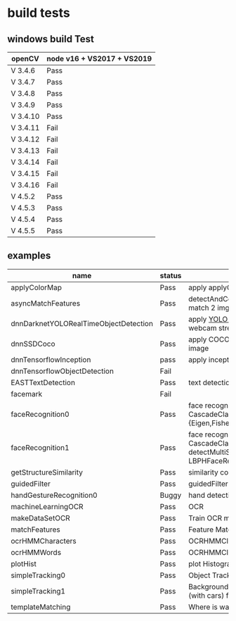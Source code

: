 # build tests

## windows build Test

| openCV   |node v16 + VS2017 + VS2019|
|----------|------|
| V 3.4.6  | Pass |
| V 3.4.7  | Pass |
| V 3.4.8  | Pass |
| V 3.4.9  | Pass |
| V 3.4.10 | Pass |
| V 3.4.11 | Fail |
| V 3.4.12 | Fail |
| V 3.4.13 | Fail |
| V 3.4.14 | Fail |
| V 3.4.15 | Fail |
| V 3.4.16 | Fail |
| V 4.5.2  | Pass |
| V 4.5.3  | Pass |
| V 4.5.4  | Pass |
| V 4.5.5  | Pass |

## examples

| name               | status | desc                                 |
|-------------------|--------|---------------------------------------|
|applyColorMap      | Pass   | apply applyColorMap an an photo       |
|asyncMatchFeatures | Pass   | detectAndComputeAsync and match 2 img |
|dnnDarknetYOLORealTimeObjectDetection| Pass| apply [YOLO object detection](https://pjreddie.com/darknet/yolo/) to webcam stream |
|dnnSSDCoco         | Pass  |  apply COCO-SSD model to an image |
|dnnTensorflowInception| pass | apply inception model to images |
|dnnTensorflowObjectDetection| Fail | |
|EASTTextDetection  | Pass | text detection in photo using [EAST](https://github.com/argman/EAST) |
|facemark           | Fail | |
|faceRecognition0   | Pass | face recognition using CascadeClassifier + {Eigen,Fisher,LBPH}FaceRecognizer |
|faceRecognition1   | Pass | face recognition using CascadeClassifier + detectMultiScale + LBPHFaceRecognizer |
|getStructureSimilarity | Pass | similarity computaion |
|guidedFilter           | Pass | guidedFilter |
|handGestureRecognition0| Buggy | hand detection + contour |
|machineLearningOCR | Pass | OCR |
|makeDataSetOCR     | Pass | Train OCR model |
|matchFeatures      | Pass | Feature Matching |
|ocrHMMCharacters   | Pass | OCRHMMClassifier on chars |
|ocrHMMWords        | Pass | OCRHMMClassifier on word |
|plotHist           | Pass | plot Histograme from image |
|simpleTracking0    | Pass | Object Tracking |
|simpleTracking1    | Pass | Background supression in video (with cars) frames by frames |
|templateMatching   | Pass | Where is waldo |

